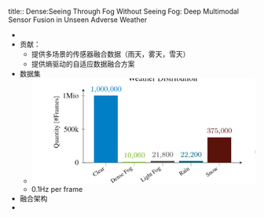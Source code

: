 title:: Dense:Seeing Through Fog Without Seeing Fog: Deep Multimodal Sensor Fusion in Unseen Adverse Weather

-
- 贡献：
	- 提供多场景的传感器融合数据（雨天，雾天，雪天）
	- 提供熵驱动的自适应数据融合方案
- 数据集
	- ![image.png](../assets/image_1654070904551_0.png)
	- 0.1Hz per frame
- 融合架构
-